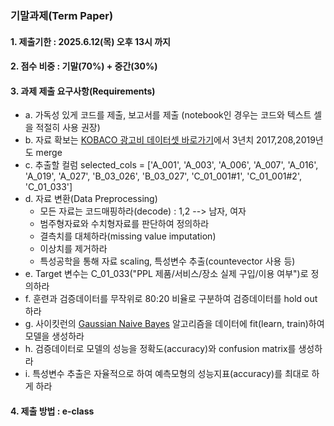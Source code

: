 ### 기말과제(Term Paper)

#### 1. 제출기한 : 2025.6.12(목) 오후 13시 까지
#### 2. 점수 비중 : 기말(70%) + 중간(30%)
#### 3. 과제 제출 요구사항(Requirements)
- a. 가독성 있게 코드를 제출, 보고서를 제출 (notebook인 경우는 코드와 텍스트 셀을 적절히 사용 권장)
- b. 자료 확보는 [KOBACO 광고비 데이터셋 바로가기](https://adstat.kobaco.co.kr/mcr/portal/dataSet/mdssInfoPage.do?orderState=regDt&pageSize=10&pageIndex=1&searchItem=all&searchText=&datasetId=DS_MST_0000000257#)에서 3년치 2017,208,2019년도 merge
- c. 추출할 컬럼 selected_cols = ['A_001', 'A_003', 'A_006', 'A_007', 'A_016', 'A_019', 'A_027', 'B_03_026', 'B_03_027', 'C_01_001#1', 'C_01_001#2', 'C_01_033']
- d. 자료 변환(Data Preprocessing)
    - 모든 자료는 코드매핑하라(decode) : 1,2 --> 남자, 여자  
    - 범주형자료와 수치형자료를 판단하여 정의하라
    - 결측치를 대체하라(missing value imputation)
    - 이상치를 제거하라
    - 특성공학을 통해 자료 scaling, 특성변수 추출(countevector 사용 등)
- e. Target 변수는 C_01_033("PPL 제품/서비스/장소 실제 구입/이용 여부")로 정의하라
- f. 훈련과 검증데이터를 무작위로 80:20 비율로 구분하여 검증데이터를 hold out하라
- g. 사이킷런의 [Gaussian Naive Bayes](https://scikit-learn.org/stable/modules/generated/sklearn.naive_bayes.GaussianNB.html) 알고리즘을 데이터에 fit(learn, train)하여 모델을 생성하라
- h. 검증데이터로 모델의 성능을 정확도(accuracy)와 confusion matrix를 생성하라
- i. 특성변수 추출은 자율적으로 하여 예측모형의 성능지표(accuracy)를 최대로 하게 하라

#### 4. 제출 방법 : e-class
